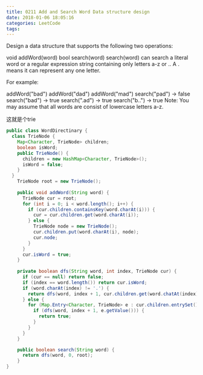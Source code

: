 ```yaml
---
title: 0211 Add and Search Word Data structure design
date: 2018-01-06 18:05:16
categories: LeetCode
tags:
---
```


Design a data structure that supports the following two operations:

void addWord(word)
bool search(word)
search(word) can search a literal word or a regular expression string containing only letters a-z or .. A . means it can represent any one letter.

For example:

addWord("bad")
addWord("dad")
addWord("mad")
search("pad") -> false
search("bad") -> true
search(".ad") -> true
search("b..") -> true
Note:
You may assume that all words are consist of lowercase letters a-z.

这就是个trie

```java
public class WordDirectinary {
  class TrieNode {
    Map<Character, TrieNode> children;
    boolean isWord;
    public TrieNode() {
      children = new HashMap<Character, TrieNode>();
      isWord = false;
    }
  }      
    TrieNode root = new TrieNode();
    
    public void addWord(String word) {
      TrieNode cur = root;
      for (int i = 0; i < word.length(); i++) {
        if (cur.children.containsKey(word.charAt(i))) {
          cur = cur.children.get(word.charAt(i));
        } else {
          TrieNode node = new TrieNode();
          cur.children.put(word.charAt(i), node);
          cur.node;
        }
      }
      cur.isWord = true;
    }
    
    private boolean dfs(String word, int index, TrieNode cur) {
      if (cur == null) return false;
      if (index == word.length()) return cur.isWord;
      if (word.charAt(index) != '.') {
        return dfs(word, index + 1, cur.children.get(word.chatAt(index)));
      } else {
        for (Map.Entry<Character, TrieNode> e : cur.children.entrySet() {
          if (dfs(word, index + 1, e.getValue())) {
            return true;
          }
        }
      }
    }

    public boolean search(String word) {
      return dfs(word, 0, root);
    }
}
```
